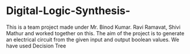 # Digital-Logic-Synthesis-

This is a team project made under Mr. Binod Kumar. Ravi Ramavat, Shivi Mathur and worked together on this. 
The aim of the project is to generate an electrical circuit from the given input and output boolean values. 
We have used Decision Tree 
